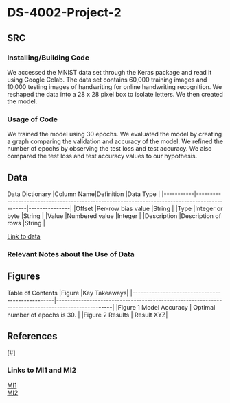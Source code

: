 # DS-4002-Project-2

## SRC 
### Installing/Building Code
We accessed the MNIST data set through the Keras package and read it using Google Colab. The data set contains 60,000 training images and 10,000 testing images of handwriting for online handwriting recognition. We reshaped the data into a 28 x 28 pixel box to isolate letters. We then created the model.

### Usage of Code
We trained the model using 30 epochs. We evaluated the model by creating a graph comparing the validation and accuracy of the model. We refined the number of epochs by observing the test loss and test accuracy. We also compared the test loss and test accuracy values to our hypothesis.
 
## Data 

Data Dictionary
|Column Name|Definition                                                                                    |Data Type      | 
|-----------|----------------------------------------------------------------------------------------------|---------------|
|Offset |Per-row bias value                                                         |String         |
|Type |Integer or byte                                                        |String         |
|Value       |Numbered value                                                               |Integer        |
|Description      |Description of rows |String         |

[Link to data](https://www.tensorflow.org/datasets/catalog/mnist)

### Relevant Notes about the Use of Data


## Figures 
Table of Contents
|Figure     |Key Takeaways| 
|-------------------------------------------------|--------------------------------------------------------------------------------------------------|
|Figure 1 Model Accuracy                   | Optimal number of epochs is 30. |
|Figure 2 Results | Result XYZ|



## References
[#]

### Links to MI1 and MI2
[MI1](https://docs.google.com/document/d/1tOLzCnjqewWEiW7LgYi7sEt7-VsKjKqJq9toB5s7deQ/edit)  
[MI2](https://docs.google.com/document/d/1tOLzCnjqewWEiW7LgYi7sEt7-VsKjKqJq9toB5s7deQ/edit)
